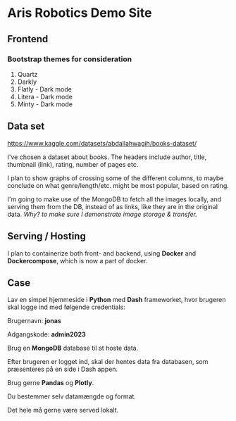 # Aris Robotics Demo Site

## Frontend

### Bootstrap themes for consideration

 1. Quartz
 2. Darkly
 3. Flatly - Dark mode
 4. Litera - Dark mode
 5. Minty - Dark mode
 
 ## Data set

https://www.kaggle.com/datasets/abdallahwagih/books-dataset/

 I've chosen a dataset about books. The headers include author, title, thumbnail (link), rating, number of pages etc.

 I plan to show graphs of crossing some of the different columns, to maybe conclude on what genre/length/etc. might be most popular, based on rating.

 I'm going to make use of the MongoDB to fetch all the images locally, and serving them from the DB, instead of as links, like they are in the original data. *Why? to make sure I demonstrate image storage & transfer.*

## Serving / Hosting

I plan to containerize both front- and backend, using __Docker__ and __Dockercompose__, which is now a part of docker.

## Case

Lav en simpel hjemmeside i __Python__ med __Dash__ frameworket, hvor brugeren skal logge ind med følgende credentials:

Brugernavn: __jonas__

Adgangskode: __admin2023__

Brug en __MongoDB__ database til at hoste data.

Efter brugeren er logget ind, skal der hentes data fra databasen, som præsenteres på en side i Dash appen.

Brug gerne __Pandas__ og __Plotly__.

Du bestemmer selv datamængde og format.

Det hele må gerne være served lokalt.
